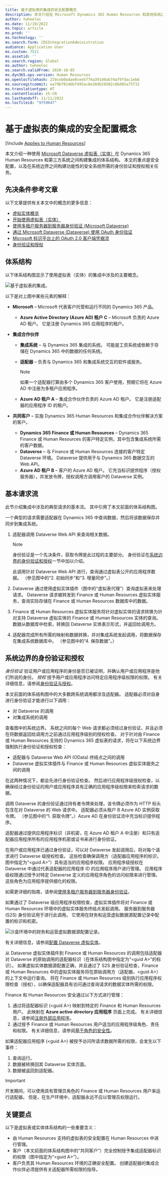 ```yaml
---
title: 基于虚拟表的集成的安全配置概念
description: 本文介绍在 Microsoft Dynamics 365 Human Resources 和其他系统之间构建集成的体系结构。
author: twheeloc
ms.date: 11/19/2022
ms.topic: article
ms.prod: ''
ms.technology: ''
ms.search.form: CDSIntegrationAdministration
audience: Application User
ms.custom: 7521
ms.assetid: ''
ms.search.region: Global
ms.author: twheeloc
ms.search.validFrom: 2020-10-05
ms.dyn365.ops.version: Human Resources
ms.openlocfilehash: 219ceb0adae0cee5f74a39140ab74af9fdac1eb6
ms.sourcegitcommit: ea79bf014bbf495ac8e28db29502c8bd85a75f32
ms.translationtype: HT
ms.contentlocale: zh-CN
ms.lasthandoff: 11/11/2022
ms.locfileid: "9759647"
---
```

# <a name="security-configuration-concepts-for-virtual-table-based-integrations"></a>基于虚拟表的集成的安全配置概念

[!include [Applies to Human Resources](../includes/applies-to-hr.md)]

本文介绍一种使用 [Microsoft Dataverse 虚拟表（实体）](/dev-itpro/power-platform/virtual-entities-overview)在 Dynamics 365 Human Resources 和第三方系统之间构建集成的体系结构。 本文的重点是安全配置，以及在系统边界之间构建功能性的安全系统所需的身份验证和授权相关任务。

## <a name="prerequisite-reference-articles"></a>先决条件参考文章

以下文章提供有关本文中的概念的更多信息：

- [虚拟实体概览](/dev-itpro/power-platform/virtual-entities-overview)
- [开始使用虚拟表（实体）](/developer/data-platform/virtual-entities/get-started-ve)
- [使用多租户服务器到服务器身份验证 (Microsoft Dataverse)](/developer/data-platform/use-multi-tenant-server-server-authentication)
- [通过 Microsoft Dataverse (Dataverse) 使用 OAuth 身份验证](/developer/data-platform/authenticate-oauth)
- [Microsoft 标识平台上的 OAuth 2.0 客户端凭据流](/azure/active-directory/develop/v2-oauth2-client-creds-grant-flow)
- [身份验证和授权](/dev-itpro/power-platform/authentication-and-authorization)

## <a name="architecture"></a>体系结构 

以下体系结构图显示了使用虚拟表（实体）的集成中涉及的主要概念。

![基于虚拟表的集成。](./media/Hosts.jpg)

以下是对上图中某些元素的解释：

- **Microsoft** – Microsoft 代表客户托管和运行不同的 Dynamics 365 产品。

    - **Azure Active Directory (Azure AD) 租户 C** – Microsoft 负责的 Azure AD 租户。 它是注册 Dynamics 365 应用程序的租户。

- **集成合作伙伴**

    - **集成系统** – 与 Dynamics 365 集成的系统。 可能是工资系统或依赖于存储在 Dynamics 365 中的数据的任何系统。
    - **适配器** – 负责与 Dynamics 365 和集成系统交互的软件或服务。

        > [!NOTE]
        > 如果一个适配器打算由多个 Dynamics 365 客户使用，预期它将在 Azure AD 中注册为多租户应用程序。

    - **Azure AD 租户 A** – 集成合作伙伴负责的 Azure AD 租户。 它是注册适配器的应用程序 ID 的租户。

- **共同客户** – 实施 Dynamics 365 Human Resources 和集成合作伙伴解决方案的客户。

    - **Dynamics 365 Finance 或 Human Resources** – Dynamics 365 Finance 或 Human Resources 的客户特定实例，其中包含集成系统所需的客户数据。
    - **Dataverse** – 与 Finance 或 Human Resources 连接的客户特定 Dataverse 环境。 Dataverse 提供用于与 Dynamics 365 数据交互的 Web API。
    - **Azure AD 租户 B** – 客户的 Azure AD 租户。 它充当标识提供程序（授权服务器），并发放令牌，授权调用方调用客户的 Dataverse 实例。

## <a name="basic-request-flow"></a>基本请求流

此节介绍集成中涉及的典型请求的基本流。 其中引用了本文前面的体系结构图。

一个典型的请求需要适配器在 Dynamics 365 中查询数据，然后将该数据保存并同步到集成系统。

1. 适配器调用 Dataverse Web API 来查询相关数据。

    > [!NOTE]
    > 身份验证是一个先决条件，获取令牌是此过程的主要部分。 身份验证在[系统边界的身份验证和授权](#authentication-and-authorization-at-system-boundaries)一节中加以介绍。

    此调用针对 Dataverse Web API 进行，查询通过虚拟表公开的应用程序数据。 （参见图中的“2. 初始同步”和“3. 增量同步”。）

2. Dataverse 通过使用虚拟实体插件（图中的“虚拟表代理”）查询虚拟表来处理请求。 Dataverse 请求被转发到 Finance 或 Human Resources 虚拟实体服务，查询实际存储在 Finance 或 Human Resources 数据库中的数据。
3. Finance 或 Human Resources 虚拟实体服务将针对虚拟实体的请求转换为针对支持 Dataverse 虚拟实体的 Finance 或 Human Resources 实体的查询。 数据从数据库中检索，转换回 Dataverse 实体表示形式，并返回给调用方。
4. 适配器完成所有所需的映射和数据转换，并对集成系统发起调用，将数据保存在集成系统数据库中。 （参见图中的“4. 保存数据”。）

## <a name="authentication-and-authorization-at-system-boundaries"></a>系统边界的身份验证和授权

*身份验证* 验证用户或应用程序的身份是否已被证明，并确认用户或应用程序是他们所说的身份。 *授权* 授予用户或应用程序访问特定应用程序级权限的权限。 有关详细信息，请参阅[身份验证与授权](/azure/active-directory/develop/authentication-vs-authorization)。

本文前面的体系结构图中的大多数跨系统调用都涉及适配器。 适配器必须对自身进行身份验证才能进行以下调用：

- 对 Dataverse 的调用
- 对集成系统的调用

查看图中的系统边界。 系统之间的每个 Web 请求都必须经过身份验证，并且必须在将数据返回给调用方之前通过应用程序级别的授权检查。 对于针对由 Finance 或 Human Resources 支持的 Dynamics 365 虚拟表的请求，将在以下系统边界强制执行身份验证和授权检查：

- 适配器与 Dataverse Web API (OData) 终结点之间的调用
- Dataverse 虚拟实体插件与 Finance 或 Human Resources 虚拟实体服务之间的调用

在这两种情况下，都会先进行身份验证检查。 然后进行应用程序级授权检查，以确保经过身份验证的用户或应用程序具有正确的应用程序级权限来检索请求的数据。

调用 Dataverse 的身份验证通过持有者令牌来处理，该令牌必须作为 HTTP 标头包含在对 Dataverse 的 Web 请求中。 适配器必须从租户 B Azure AD 实例获取令牌。 （参见图中的“1. 获取令牌”。）Azure AD 在身份验证流中充当标识提供程序。

适配器通过提供应用程序标识（非机密，在 Azure AD 租户 A 中注册）和只有适配器应用程序所有的应用程序机密或证书来进行身份验证。

在用户或应用程序已通过身份验证，可以对 Dataverse 发起调用后，将对每个请求进行 Dataverse 级授权检查。 这些检查确保调用方（适配器应用程序的标识，图中指定为“\<guid A\>”）具有适当的应用程序权限。 应用程序级授权在 Dataverse 中通过代表适配器的应用程序 ID 的应用程序用户进行管理。 应用程序级权限通过授予对特定 Dataverse 定义的应用程序角色的访问权限来进行管理。 这些角色为应用程序提供细化的权限。

如需更详细的指南，请参阅[使用多租户服务器到服务器身份验证](/power-apps/developer/data-platform/use-multi-tenant-server-server-authentication)。

如果通过了 Dataverse 级应用程序权限检查，虚拟实体插件将对 Finance 或 Human Resources 环境中的虚拟实体服务终结点发起调用。 服务器到服务器 (S2S) 身份验证用于进行此调用。 它使用在财务和运营虚拟数据源配置记录中配置的标识和机密。

![沙盒环境中的财务和运营虚拟数据源配置记录。](./media/sandbox.jpg)

有关详细信息，请参阅[配置 Dataverse 虚拟实体](/dev-itpro/power-platform/admin-reference)。

从 Dataverse 虚拟实体插件到 Finance 或 Human Resources 的调用包括适配器对 Dataverse 的原始调用的适配器标识（在体系结构图中指定为“\<guid A\>”的标识）。 如果虚拟实体数据源配置正确，并且通过了 S2S 身份验证检查，Finance 或 Human Resources 中的虚拟实体服务将在原始调用方（适配器，\<guid A\>）的上下文中运行查询。 将在 Finance 或 Human Resources 级别执行应用程序权限检查（授权），以确保适配器具有访问通过查询请求的数据实体所需的权限。

Finance 和 Human Resources 安全通过以下方式进行管理：

1. 通过将适配器标识 (\<guid A\>) 映射到特定的 Finance 和 Human Resources 用户。 此映射在 **Azure active directory 应用程序** 页面上完成。 有关详细信息，请参阅[注册外部应用程序](/dev-itpro/data-entities/services-home-page.md#register-your-external-application)。
2. 通过授予 Finance 或 Human Resources 用户适当的应用程序级角色、责任和权限。 有关详细信息，请参阅[基于角色的安全性](/dev-itpro/sysadmin/role-based-security)。

如果适配器应用程序 (\<guid A\>) 被授予访问所请求数据所需的权限，会发生以下事件：

1. 查询运行。
2. 数据被转换回其 Dataverse 实体页面。
3. 数据被返回到适配器。

> [!IMPORTANT]
> 开发期间，可以使用具有管理员角色的 Finance 或 Human Resources 用户来运行适配器。 但是，在生产环境中，适配器永远不应以管理员权限运行。

## <a name="key-takeaways"></a>关键要点

以下是虚拟表或实体体系结构的一些重要含义：

- 由 Human Resources 支持的虚拟表的安全配置在 Human Resources 中进行管理。
- 客户（本文前面的体系结构图中的“共同客户”）完全控制授予集成适配器标识的权限（图中指定为“\<guid A\>”）。
- 客户负责其 Human Resources 环境的正确安全配置。 创建适配器的集成合作伙伴必须提供有关适配器所需权限的指导。
